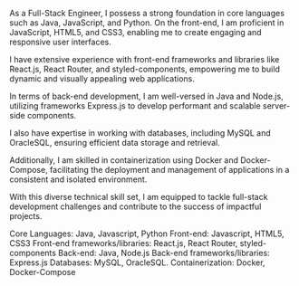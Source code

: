 
As a Full-Stack Engineer, I possess a strong foundation in core languages such as Java, JavaScript, and Python. On the front-end, I am proficient in JavaScript, HTML5, and CSS3, enabling me to create engaging and responsive user interfaces.

I have extensive experience with front-end frameworks and libraries like React.js, React Router, and styled-components, empowering me to build dynamic and visually appealing web applications.

In terms of back-end development, I am well-versed in Java and Node.js, utilizing frameworks Express.js to develop performant and scalable server-side components.

I also have expertise in working with databases, including MySQL and OracleSQL, ensuring efficient data storage and retrieval.

Additionally, I am skilled in containerization using Docker and Docker-Compose, facilitating the deployment and management of applications in a consistent and isolated environment.

With this diverse technical skill set, I am equipped to tackle full-stack development challenges and contribute to the success of impactful projects.

Core Languages: Java, Javascript, Python
Front-end: Javascript, HTML5, CSS3
Front-end frameworks/libraries: React.js, React Router, styled-components
Back-end: Java, Node.js
Back-end frameworks/libraries: Express.js
Databases: MySQL, OracleSQL.
Containerization: Docker, Docker-Compose
